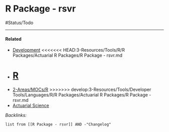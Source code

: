 # R Package - rsvr

\#Status/Todo 

---

#### Related

* [Development](../../../../../../../2-Areas/MOCs/Development.md)
  \<\<\<\<\<\<\< HEAD:3-Resources/Tools/R/R Packages/Actuarial R Packages/R Package - rsvr.md
* [R](../../../../../../../2-Areas/Code/R/R.md)
  =======
* [2-Areas/MOCs/R](../../../../../../../2-Areas/MOCs/R.md)
  \>>>>>>> develop:3-Resources/Tools/Developer Tools/Languages/R/R Packages/Actuarial R Packages/R Package - rsvr.md
* [Actuarial Science](../../../../../../../2-Areas/MOCs/Actuarial%20Science.md)

*Backlinks:*

````dataview
list from [[R Package - rsvr]] AND -"Changelog"
````
